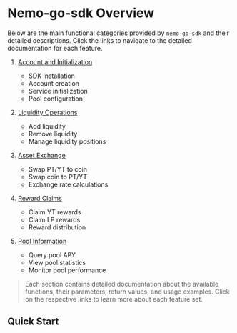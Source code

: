 # Nemo-go-sdk Overview

Below are the main functional categories provided by `nemo-go-sdk` and their detailed descriptions. Click the links to navigate to the detailed documentation for each feature.

1. [Account and Initialization](/docs/AccountAndInitialization.md)
    - SDK installation
    - Account creation
    - Service initialization
    - Pool configuration

2. [Liquidity Operations](/docs/LiquidityOperations.md)
    - Add liquidity
    - Remove liquidity
    - Manage liquidity positions

3. [Asset Exchange](/docs/AssetExchange.md)
    - Swap PT/YT to coin
    - Swap coin to PT/YT
    - Exchange rate calculations

4. [Reward Claims](/docs/RewardClaims.md)
    - Claim YT rewards
    - Claim LP rewards
    - Reward distribution

5. [Pool Information](/docs/PoolInformation.md)
    - Query pool APY
    - View pool statistics
    - Monitor pool performance

> Each section contains detailed documentation about the available functions, their parameters, return values, and usage examples. Click on the respective links to learn more about each feature set.

## Quick Start

